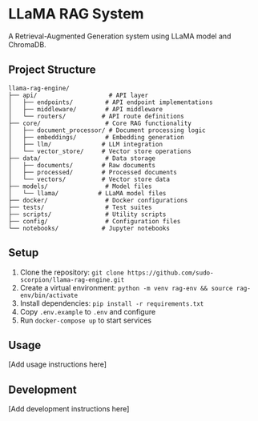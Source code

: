 # LLaMA RAG System

A Retrieval-Augmented Generation system using LLaMA model and ChromaDB.

## Project Structure

```
llama-rag-engine/
├── api/                    # API layer
│   ├── endpoints/         # API endpoint implementations
│   ├── middleware/        # API middleware
│   └── routers/          # API route definitions
├── core/                  # Core RAG functionality
│   ├── document_processor/ # Document processing logic
│   ├── embeddings/        # Embedding generation
│   ├── llm/              # LLM integration
│   └── vector_store/     # Vector store operations
├── data/                  # Data storage
│   ├── documents/        # Raw documents
│   ├── processed/        # Processed documents
│   └── vectors/          # Vector store data
├── models/                # Model files
│   └── llama/           # LLaMA model files
├── docker/                # Docker configurations
├── tests/                 # Test suites
├── scripts/               # Utility scripts
├── config/                # Configuration files
└── notebooks/            # Jupyter notebooks
```

## Setup

1. Clone the repository: `git clone https://github.com/sudo-scorpion/llama-rag-engine.git`
2. Create a virtual environment: `python -m venv rag-env && source rag-env/bin/activate`
3. Install dependencies: `pip install -r requirements.txt`
4. Copy `.env.example` to `.env` and configure
5. Run `docker-compose up` to start services

## Usage

[Add usage instructions here]

## Development

[Add development instructions here]
